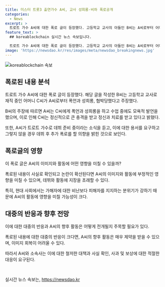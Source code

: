 ```yaml
---
title: 미스터 트롯3 출연가수 A씨, 교사 성희롱·비하 폭로공개
categories:
  - News
excerpt: >
  트로트 가수 A씨에 대한 폭로 글이 등장했다. 고등학교 교사의 아들인 B씨는 A씨로부터 어머니가 폭언, 성희롱, 협박을 당했다고 주장했다. A씨는 어머니에게 세부능력·특기사항 수정을 요구하고, 거부하자 폭언과 협박을 했으며, 수업 중 성희롱과 비하 발언도 했다고 주장했다. C씨는 이로 인해 우울증, 불면증, 공황장애를 겪고 있으며, A씨가 데뷔하면 추가로 폭로할 의향을 밝히기도 했다.
feature_text: >
  ## koreablockchain 실시간 뉴스 속보입니다.

  트로트 가수 A씨에 대한 폭로 글이 등장했다. 고등학교 교사의 아들인 B씨는 A씨로부터 어머니가 폭언, 성희롱, 협박을 당했다고 주장했다. A씨는 어머니에게 세부능력·특기사항 수정을 요구하고, 거부하자 폭언과 협박을 했으며, 수업 중 성희롱과 비하 발언도 했다고 주장했다. C씨는 이로 인해 우울증, 불면증, 공황장애를 겪고 있으며, A씨가 데뷔하면 추가로 폭로할 의향을 밝히기도 했다.
image: 'https://newsdao.kr/res/images/meta/newsdao_breakingnews.jpg'
---
```


<p><img src="https://newsdao.kr/res/images/meta/newsdao_breakingnews.jpg" alt="koreablockchain 속보" /></p>

<h2 data-ke-size="size26">폭로된 내용 분석</h2>

<p data-ke-size="size16">트로트 가수 A씨에 대한 폭로 글이 등장했다. 해당 글을 작성한 B씨는 고등학교 교사로 재직 중인 어머니 C씨가 A씨로부터 폭언과 성희롱, 협박당했다고 주장했다.</p>

<p data-ke-size="size16">B씨의 주장에 따르면 A씨는 C씨에게 폭언과 성희롱을 하고 수업 중에도 모욕적 발언을 했으며, 이로 인해 C씨는 정신적으로 큰 충격을 받고 정신과 치료를 받고 있다고 밝혔다.</p>

<p data-ke-size="size16">또한, A씨가 트로트 가수로 데뷔 준비 중이라는 소식을 듣고, 이에 대한 용서를 요구하고 그렇지 않을 경우 데뷔 후 추가 폭로를 할 의향을 밝힌 것으로 보인다.</p>

<h2 data-ke-size="size26">폭로글의 영향</h2>

<p data-ke-size="size16">이 폭로 글은 A씨의 이미지와 활동에 어떤 영향을 미칠 수 있을까?</p>

<p data-ke-size="size16">폭로된 내용이 사실로 확인되고 논란이 확산된다면 A씨의 이미지와 활동에 부정적인 영향을 미칠 수 있으며, 데뷔와 활동에 지장을 초래할 수 있다.</p>

<p data-ke-size="size16">특히, 현대 사회에서는 가해자에 대한 비난보다 피해자를 지지하는 분위기가 강하기 때문에 A씨의 활동에 영향을 미칠 가능성이 크다.</p>

<h2 data-ke-size="size26">대중의 반응과 향후 전망</h2>

<p data-ke-size="size16">이에 대한 대중의 반응과 A씨의 향후 활동은 어떻게 전개될지 주목할 필요가 있다.</p>

<p data-ke-size="size16">폭로된 내용에 대한 대중의 반응이 크다면, A씨의 향후 활동은 매우 제약을 받을 수 있으며, 이미지 회복이 어려울 수 있다.</p>

<p data-ke-size="size16">따라서 A씨와 소속사는 이에 대한 철저한 대책과 사실 확인, 사과 및 보상에 대한 적절한 대응이 요구된다.</p>

<p data-ke-size="size16">&nbsp;</p>
실시간 뉴스 속보는, <a href="https://newsdao.kr" rel="dofollow">https://newsdao.kr</a>


